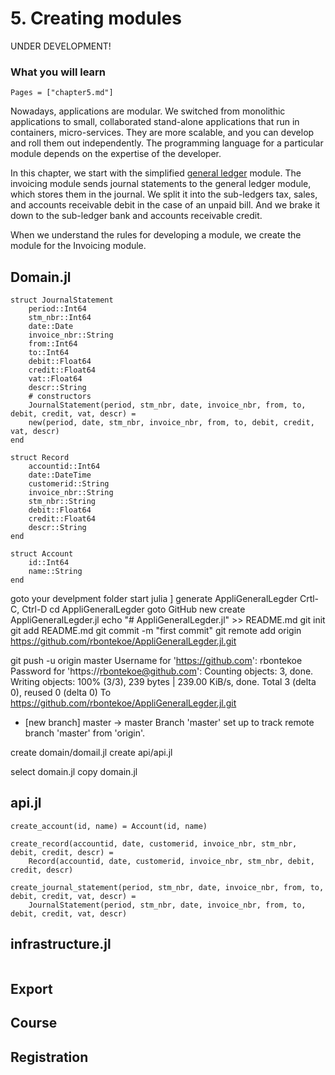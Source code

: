 # 5. Creating modules

UNDER DEVELOPMENT!

### What you will learn

```@contents
Pages = ["chapter5.md"]
```

Nowadays, applications are modular. We switched from monolithic applications to small, collaborated stand-alone applications that run in containers, micro-services. They are more scalable, and you can develop and roll them out independently. The programming language for a particular module depends on the expertise of the developer.

In this chapter, we start with the simplified [general ledger](https://en.wikipedia.org/wiki/General_ledger) module. The invoicing module sends journal statements to the general ledger module, which stores them in the journal. We split it into the sub-ledgers tax, sales, and accounts receivable debit in the case of an unpaid bill. And we brake it down to the sub-ledger bank and accounts receivable credit.

When we understand the rules for developing a module, we create the module for the Invoicing module.

## Domain.jl

```
struct JournalStatement
    period::Int64
    stm_nbr::Int64
    date::Date
    invoice_nbr::String
    from::Int64
    to::Int64
    debit::Float64
    credit::Float64
    vat::Float64
    descr::String
    # constructors
    JournalStatement(period, stm_nbr, date, invoice_nbr, from, to, debit, credit, vat, descr) =
    new(period, date, stm_nbr, invoice_nbr, from, to, debit, credit, vat, descr)
end

struct Record
    accountid::Int64
    date::DateTime
    customerid::String
    invoice_nbr::String
    stm_nbr::String
    debit::Float64
    credit::Float64
    descr::String
end

struct Account
    id::Int64
    name::String
end
```

goto your develpment folder
start julia
]
generate AppliGeneralLegder
Crtl-C, Ctrl-D
cd AppliGeneralLegder
goto GitHub
new
create AppliGeneralLegder.jl
echo "# AppliGeneralLegder.jl" >> README.md
git init
git add README.md
git commit -m "first commit"
git remote add origin https://github.com/rbontekoe/AppliGeneralLegder.jl.git

git push -u origin master
Username for 'https://github.com': rbontekoe
Password for 'https://rbontekoe@github.com':
Counting objects: 3, done.
Writing objects: 100% (3/3), 239 bytes | 239.00 KiB/s, done.
Total 3 (delta 0), reused 0 (delta 0)
To https://github.com/rbontekoe/AppliGeneralLegder.jl.git
 * [new branch]      master -> master
Branch 'master' set up to track remote branch 'master' from 'origin'.


create domain/domail.jl
create api/api.jl

select domain.jl
copy domain.jl


## api.jl
```
create_account(id, name) = Account(id, name)

create_record(accountid, date, customerid, invoice_nbr, stm_nbr, debit, credit, descr) =
    Record(accountid, date, customerid, invoice_nbr, stm_nbr, debit, credit, descr)

create_journal_statement(period, stm_nbr, date, invoice_nbr, from, to, debit, credit, vat, descr) =
    JournalStatement(period, stm_nbr, date, invoice_nbr, from, to, debit, credit, vat, descr)
```

## infrastructure.jl
```

```

## Export

## Course

## Registration
